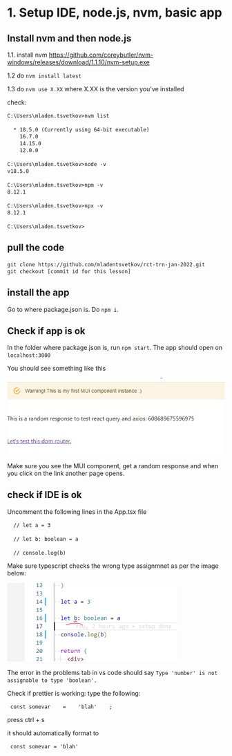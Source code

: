 # 1. Setup IDE, node.js, nvm, basic app

## Install nvm and then node.js

1.1. install nvm
https://github.com/coreybutler/nvm-windows/releases/download/1.1.10/nvm-setup.exe

1.2 do `nvm install latest`

1.3 do `nvm use X.XX` where X.XX is the version you've installed

check:

```
C:\Users\mladen.tsvetkov>nvm list

  * 18.5.0 (Currently using 64-bit executable)
    16.7.0
    14.15.0
    12.0.0

C:\Users\mladen.tsvetkov>node -v
v18.5.0

C:\Users\mladen.tsvetkov>npm -v
8.12.1

C:\Users\mladen.tsvetkov>npx -v
8.12.1

C:\Users\mladen.tsvetkov>
```

## pull the code

```
git clone https://github.com/mladentsvetkov/rct-trn-jan-2022.git
git checkout [commit id for this lesson]
```

## install the app

Go to where package.json is. Do `npm i`.

## Check if app is ok

In the folder where package.json is, run `npm start`. The app should open on `localhost:3000`

You should see something like this

![](app-bare.PNG)

Make sure you see the MUI component, get a random response and when you click on the link another page opens.

## check if IDE is ok

Uncomment the following lines in the App.tsx file

```
  // let a = 3

  // let b: boolean = a

  // console.log(b)
```

Make sure typescript checks the wrong type assignmnet as per the image below:

![](ts-check.png)

The error in the problems tab in vs code should say `Type 'number' is not assignable to type 'boolean'.`

Check if prettier is working: type the following:

```
 const somevar    =    'blah'    ;
```

press ctrl + s

it should automatically format to

```
 const somevar = 'blah'
```